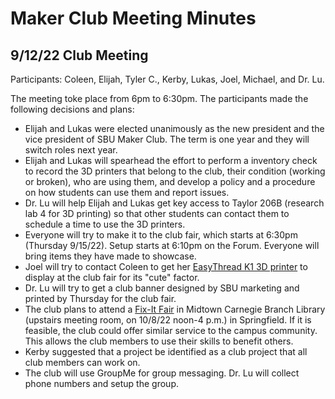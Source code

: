 # Maker Club Meeting Minutes

## 9/12/22 Club Meeting
Participants: Coleen, Elijah, Tyler C., Kerby, Lukas, Joel, Michael, and Dr. Lu.

The meeting toke place from 6pm to 6:30pm. The participants made the following decisions and plans:
* Elijah and Lukas were elected unanimously as the new president and the vice president
of SBU Maker Club. The term is one year and they will switch roles next year.
* Elijah and Lukas will spearhead the effort to perform a inventory check to record
the 3D printers that belong to the club, their condition (working or broken), who are using them, and
develop a policy and a procedure on how students can use them and report issues.
* Dr. Lu will help Elijah and Lukas get key access to Taylor 206B (research lab 4 for 3D printing) so that other students can contact them to schedule a time to use the 3D printers.
* Everyone will try to make it to the club fair, which starts at 6:30pm (Thursday 9/15/22). Setup starts at 6:10pm on the Forum. Everyone will bring items they have made to showcase.
* Joel will try to contact Coleen to get her 
[EasyThread K1 3D printer](https://www.easythreed.com/h-col-1492.html) to display at the club fair for its "cute" factor.
* Dr. Lu will try to get a club banner designed by SBU marketing and printed by Thursday for the club fair.
* The club plans to attend a [Fix-It Fair](https://thelibrary.org/programs/)
in Midtown Carnegie Branch Library (upstairs meeting room, on 10/8/22 noon-4 p.m.) in Springfield. If it is feasible, the club could offer similar service to the campus community. This allows the club members to use their skills to benefit others.
* Kerby suggested that a project be identified as a club project that all club members can work on.
* The club will use GroupMe for group messaging. Dr. Lu will collect phone numbers and setup the group.

